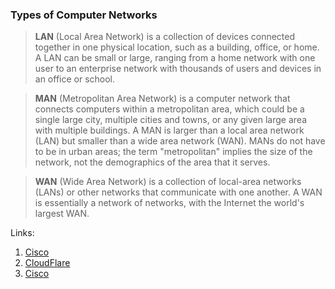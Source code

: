 ### Types of Computer Networks

> **LAN** (Local Area Network) is a collection of devices connected together in one physical location, such as a building, office, or home. A LAN can be small or large, ranging from a home network with one user to an enterprise network with thousands of users and devices in an office or school. <br>

> **MAN** (Metropolitan Area Network) is a computer network that connects computers within a metropolitan area, which could be a single large city, multiple cities and towns, or any given large area with multiple buildings. A MAN is larger than a local area network (LAN) but smaller than a wide area network (WAN). MANs do not have to be in urban areas; the term "metropolitan" implies the size of the network, not the demographics of the area that it serves. <br>

> **WAN** (Wide Area Network) is a collection of local-area networks (LANs) or other networks that communicate with one another.  A WAN is essentially a network of networks, with the Internet the world's largest WAN. <br>

Links:
1. [Cisco](https://www.cisco.com/c/en/us/products/switches/what-is-a-lan-local-area-network.html)
2. [CloudFlare](https://www.cloudflare.com/learning/network-layer/what-is-a-metropolitan-area-network)
3. [Cisco](https://www.cisco.com/c/en/us/products/switches/what-is-a-wan-wide-area-network.html)
